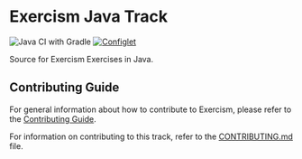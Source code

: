 # Exercism Java Track

![Java CI with Gradle](https://github.com/exercism/java/workflows/Java%20CI%20with%20Gradle/badge.svg)
[![Configlet](https://github.com/exercism/java/actions/workflows/configlet.yml/badge.svg)](https://github.com/exercism/java/actions/workflows/configlet.yml)

Source for Exercism Exercises in Java.

## Contributing Guide

For general information about how to contribute to Exercism, please refer to the [Contributing Guide](https://exercism.org/contributing).

For information on contributing to this track, refer to the [CONTRIBUTING.md](https://github.com/exercism/java/blob/main/CONTRIBUTING.md) file.
